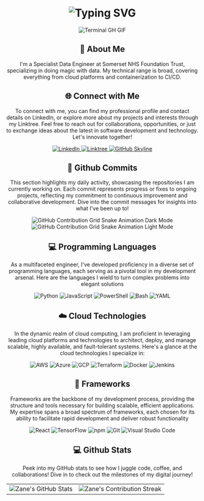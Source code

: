 <div align="center">
    <h1><img src="https://readme-typing-svg.herokuapp.com?font=Jetbrains+mono&size=40&duration=3000&color=33FF33&center=true&vCenter=true&width=435&lines=Hey..+I'm+Femi;This+is..;..my+Github..;" alt="Typing SVG"/></h1>
    <p><img src="termina-gh.gif" alt="Terminal GH GIF" /></p>
</div>

<div align="center">
    <h2>🚀 About Me</h2>
<!--     <p><img src="termina-gh.gif  vvvvxxddd" alt="Terminal GH GIF" /></p> -->
    <p>I'm a Specialist Data Engineer at Somerset NHS Foundation Trust, specializing in doing magic with data. My technical range is broad, covering everything from cloud platforms and containerization to CI/CD.</p>
</div>

<div align="center">
    <h2 align="center" class="section-heading">🌐 Connect with Me</h2>
    <p> To connect with me, you can find my professional profile and contact details on LinkedIn, or explore more about my projects and interests through my Linktree. Feel free to reach out for collaborations, opportunities, or just to exchange ideas about the latest in software development and technology. Let's innovate together! </p>
    <div align="center">
      <a href="https://www.linkedin.com/in/oluwafemi-olawoyin-mbcs-73a2a2163">
        <img src="https://img.shields.io/badge/OluwafemiOlawoyin-0077B5?style=for-the-badge&logo=linkedin&logoColor=white" alt="LinkedIn"/>
      </a>
      <a href="https://linktr.ee/FemiEngr">
        <img src="https://img.shields.io/badge/Linktree-39E09B?style=for-the-badge&logo=Linktree&logoColor=white" alt="Linktree"/>
      </a>
    <a href="https://github.com/Olawoyin007/Olawoyin007" target="_blank">
        <img src="https://img.shields.io/badge/View%20on%20GitHub-%230077B5.svg?&style=for-the-badge&logo=github&logoColor=white" alt="GitHub Skyline"/>
    </a>
    </div>
    <div align="center">
      <h2>🚀 Github Commits</h2>
        <p>This section highlights my daily activity, showcasing the repositories I am currently working on. Each commit represents progress or fixes to ongoing projects, reflecting my commitment to continuous improvement and collaborative development. Dive into the commit messages for insights into what I've been up to!</p>
      <img src="https://raw.githubusercontent.com/Olawoyin007/Olawoyin007/output/github-contribution-grid-snake-dark.svg#gh-dark-mode-only" alt="GitHub Contribution Grid Snake Animation Dark Mode"/>
      <img src="https://raw.githubusercontent.com/Olawoyin007/Olawoyin007/output/github-contribution-grid-snake.svg#gh-light-mode-only" alt="GitHub Contribution Grid Snake Animation Light Mode"/>
    </div>
    <h2 align="center" class="section-heading">💻 Programming Languages</h2>
    <p> As a multifaceted engineer, I've developed proficiency in a diverse set of programming languages, each serving as a pivotal tool in my development arsenal. Here are the languages I wield to turn complex problems into elegant solutions</p>
    <div align="center">
      <img src="https://img.shields.io/badge/Python-3776AB?style=for-the-badge&logo=python&logoColor=white" alt="Python"/>
      <img src="https://img.shields.io/badge/JavaScript-F7DF1E?style=for-the-badge&logo=javascript&logoColor=black" alt="JavaScript"/>
      <img src="https://img.shields.io/badge/PowerShell-5391FE?style=for-the-badge&logo=powershell&logoColor=white" alt="PowerShell"/>
      <img src="https://img.shields.io/badge/Bash-4EAA25?style=for-the-badge&logo=gnu-bash&logoColor=white" alt="Bash"/>
      <img src="https://img.shields.io/badge/YAML-0A0A0A?style=for-the-badge" alt="YAML"/>
    </div>
    <h2 align="center" class="section-heading">☁️ Cloud Technologies</h2>
    <p>In the dynamic realm of cloud computing, I am proficient in leveraging leading cloud platforms and technologies to architect, deploy, and manage scalable, highly available, and fault-tolerant systems. Here's a glance at the cloud technologies I specialize in:</p>
    <div align="center">
      <img src="https://img.shields.io/badge/AWS-FF9900?style=for-the-badge&logo=amazonaws&logoColor=white" alt="AWS" />
      <img src="https://img.shields.io/badge/Azure-0089D6?style=for-the-badge&logo=microsoftazure&logoColor=white" alt="Azure"/>
      <img src="https://img.shields.io/badge/GCP-4285F4?style=for-the-badge&logo=googlecloud&logoColor=white" alt="GCP"/>
      <img src="https://img.shields.io/badge/Terraform-623CE4?style=for-the-badge&logo=terraform&logoColor=white" alt="Terraform"/>
      <img src="https://img.shields.io/badge/Docker-2496ED?style=for-the-badge&logo=docker&logoColor=white" alt="Docker"/>
      <img src="https://img.shields.io/badge/Jenkins-D24939?style=for-the-badge&logo=jenkins&logoColor=white" alt="Jenkins"/>
    </div>
    <h2 align="center" class="section-heading">🔧 Frameworks</h2>
    <p>Frameworks are the backbone of my development process, providing the structure and tools necessary for building scalable, efficient applications. My expertise spans a broad spectrum of frameworks, each chosen for its ability to facilitate rapid development and deliver robust functionality</p>
    <div align="center">
      <img src="https://img.shields.io/badge/React-20232A?style=for-the-badge&logo=react&logoColor=61DAFB" alt="React"/>
      <img src="https://img.shields.io/badge/TensorFlow-FF6F00?style=for-the-badge&logo=tensorflow&logoColor=white" alt="TensorFlow"/>
      <img src="https://img.shields.io/badge/npm-CB3837?style=for-the-badge&logo=npm&logoColor=white" alt="npm"/>
      <img src="https://img.shields.io/badge/Git-F05032?style=for-the-badge&logo=git&logoColor=white" alt="Git"/>
      <img src="https://img.shields.io/badge/Visual%20Studio%20Code-007ACC?style=for-the-badge&logo=visualstudiocode&logoColor=white" alt="Visual Studio Code"/>
    </div>
    <div align="center">
    <h2 align="center" class="section-heading"> 💻 Github Stats</h2>
    <p>Peek into my GitHub stats to see how I juggle code, coffee, and collaborations! Dive in to check out the milestones of my digital journey!</p>
     <table align="center" width="100%" height="100%" >
        <tr>
           <td><img style="border: none;" src="https://github-profile-summary-cards.vercel.app/api/cards/profile-details?username=Olawoyin007&theme=github_dark" alt="Zane's GitHub Stats"/></td>   
           <td><img style="border: none;" src="https://github-readme-streak-stats.herokuapp.com/?user=Olawoyin007&theme=merko" alt="Zane's Contribution Streak"/></td>
        </tr>
     </table>
     <table align="center" width="100%" height="100%" >
        <tr>
            <td><img style="border: none;" src="https://github-profile-summary-cards.vercel.app/api/cards/stats?username=Olawoyin007&theme=github_dark" alt="Zane's GitHub Stats"/></td>
            <td><img style="border: none;" src="https://github-profile-summary-cards.vercel.app/api/cards/productive-time?username=Olawoyin007&theme=github_dark&utcOffset=10" alt="Zane's GitHub Stats"/>
            <td><img style="border: none;" src="https://github-profile-summary-cards.vercel.app/api/cards/repos-per-language?username=Olawoyin007&theme=github_dark" alt="Zane's GitHub Stats"/></td>
            <td><img style="border: none;" src="https://github-profile-summary-cards.vercel.app/api/cards/most-commit-language?username=Olawoyin007&theme=github_dark" alt="Zane's GitHub Stats"/></td>
        </tr>
     </table>
    </div>
